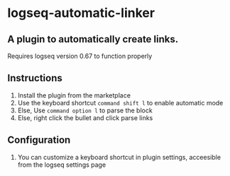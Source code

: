 # logseq-automatic-linker
A plugin to automatically create links. 
--- 
Requires logseq version 0.67 to function properly

## Instructions
1. Install the plugin from the marketplace
2. Use the keyboard shortcut `command shift l` to enable automatic mode 
3. Else, Use `command option l` to parse the block 
4. Else, right click the bullet and click parse links

## Configuration
1. You can customize a keyboard shortcut in plugin settings, acceesible from the logseq settings page
